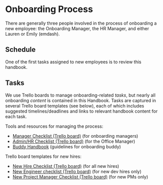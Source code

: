 # Onboarding Process

There are generally three people involved in the process of onboarding a new employee: the Onboarding Manager, the HR Manager, and either Lauren or Emily (emdash).

## Schedule

One of the first tasks assigned to new employees is to review this handbook. 

## Tasks

We use Trello boards to manage onboarding-related _tasks_, but nearly all onboarding _content_ is contained in this Handbook. Tasks are captured in several Trello board templates (see below), each of which includes suggested timelines/deadlines and links to relevant handbook content for each task.

Tools and resources for managing the process:

- [Manager Checklist (Trello board)](https://trello.com/b/FOILJ0i6/template-onboarding-manager-checklist) (for onboarding managers)
- [Admin/HR Checklist (Trello board)](https://trello.com/b/RbC0clMU/template-onboarding-admin-hr-checklist-draft) (for the Office Manager)
- [Buddy Handbook](../../010-welcome-to-civicactions/training/buddy-program.md) (guidelines for onboarding buddy)

Trello board templates for new hires:

- [New Hire Checklist (Trello board)](https://trello.com/b/sMn9YJcO/template-onboarding-new-hire-checklist) (for all new hires)
- [New Engineer checklist (Trello board)](https://trello.com/b/bQeKK90e/template-onboarding-dev-engineering-new-employee-checklist) (for new dev hires only)
- [New Project Manager Checklist (Trello board)](https://trello.com/b/KnmBekdC/template-onboarding-project-manager-new-employee-checklist-draft) (for new PMs only)
